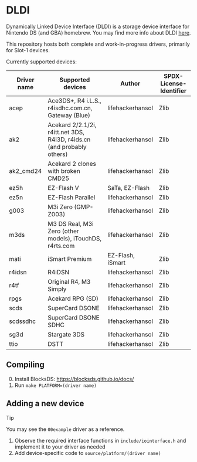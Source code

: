 # DLDI

Dynamically Linked Device Interface (DLDI) is a storage device interface for Nintendo DS (and GBA) homebrew. You may find more info about DLDI [here](https://www.chishm.com/DLDI/).

This repository hosts both complete and work-in-progress drivers, primarily for Slot-1 devices.

Currently supported devices:

| Driver name | Supported devices                                                      | Author           | SPDX-License-Identifier |
| ----------- | ---------------------------------------------------------------------- | ---------------- | ----------------------- |
| acep        | Ace3DS+, R4 i.L.S., r4isdhc.com.cn, Gateway (Blue)                     | lifehackerhansol | Zlib                    |
| ak2         | Acekard 2/2.1/2i, r4itt.net 3DS, R4i3D, r4ids.cn (and probably others) | lifehackerhansol | Zlib                    |
| ak2_cmd24   | Acekard 2 clones with broken CMD25                                     | lifehackerhansol | Zlib                    |
| ez5h        | EZ-Flash V                                                             | SaTa, EZ-Flash   | Zlib                    |
| ez5n        | EZ-Flash Parallel                                                      | lifehackerhansol | Zlib                    |
| g003        | M3i Zero (GMP-Z003)                                                    | lifehackerhansol | Zlib                    |
| m3ds        | M3 DS Real, M3i Zero (other models), iTouchDS, r4rts.com               | lifehackerhansol | Zlib                    |
| mati        | iSmart Premium                                                         | EZ-Flash, iSmart | Zlib                    |
| r4idsn      | R4iDSN                                                                 | lifehackerhansol | Zlib                    |
| r4tf        | Original R4, M3 Simply                                                 | lifehackerhansol | Zlib                    |
| rpgs        | Acekard RPG (SD)                                                       | lifehackerhansol | Zlib                    |
| scds        | SuperCard DSONE                                                        | lifehackerhansol | Zlib                    |
| scdssdhc    | SuperCard DSONE SDHC                                                   | lifehackerhansol | Zlib                    |
| sg3d        | Stargate 3DS                                                           | lifehackerhansol | Zlib                    |
| ttio        | DSTT                                                                   | lifehackerhansol | Zlib                    |

## Compiling

0. Install BlocksDS: https://blocksds.github.io/docs/
1. Run `make PLATFORM=(driver name)`

## Adding a new device

> [!TIP]
> You may see the `00example` driver as a reference.

1. Observe the required interface functions in `include/iointerface.h` and implement it to your driver as needed
1. Add device-specific code to `source/platform/(driver name)`
